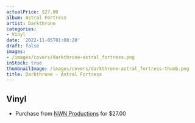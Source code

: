 ```yaml
---
actualPrice: $27.00
album: Astral Fortress
artist: Darkthrone
categories:
- Vinyl
date: '2022-11-05T01:08:20'
draft: false
images:
- /images/covers/darkthrone-astral_fortress.png
inStock: true
thumbnailImage: /images/covers/darkthrone-astral_fortress-thumb.png
title: Darkthrone - Astral Fortress
---
```


## Vinyl
* Purchase from [NWN Productions](http://shop.nwnprod.com/index.php?route=product/product&path=75&product_id=29020&sort=pd.name&order=ASC) for $27.00
